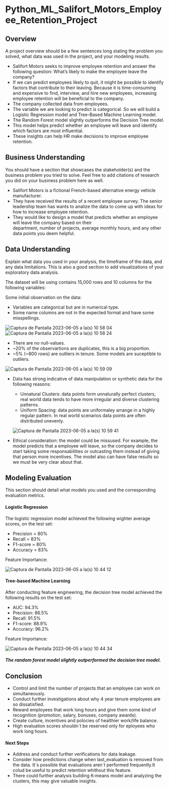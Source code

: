 # Python_ML_Salifort_Motors_Employee_Retention_Project

## Overview
A project overview should be a few sentences long stating the problem you solved, what data was used in the project, 
and your modeling results.

- Salifort Motors seeks to improve employee retention and answer the following question:
What’s likely to make the employee leave the company?
- If we can predict employees likely to quit, it might be possible to identify factors that contribute to their leaving. Because it is time-consuming and expensive to find, interview, and hire new employees, increasing employee retention will be beneficial to the company.
- The company collected data from employees.
- The variable we are looking to predict is categorical. So we will build a Logistic Regression model and Tree-Based Machine Learning model.
- The Random Forest model slightly outperforms the Decision Tree model.
- This model helps predict whether an employee will leave and identify which factors are most influential. 
- These insights can help HR make decisions to improve employee retention.


## Business Understanding
You should have a section that showcases the stakeholder(s) and the business problem you tried to solve. 
Feel free to add citations of research you did on your business problem here as well. 

- Salifort Motors is a fictional French-based alternative energy vehicle manufacturer.
- They have received the results of a recent employee survey. The senior leadership team has wants to analize the data 
to come up with ideas for how to increase employee retention. 
- They would like to design a model that predicts whether an employee will leave the company based on their  
department, number of projects, average monthly hours, and any other data points you deem helpful.

## Data Understanding
Explain what data you used in your analysis, the timeframe of the data, and any data limitations. 
This is also a good section to add visualizations of your exploratory data analysis. 

The dataset will be using contains 15,000 rows and 10 columns for the following variables:


Some initial observation on the data: 
- Variables are categorical but are in numerical type. 
- Some name columns are not in the expected format and have some misspellings. 

![Captura de Pantalla 2023-06-05 a la(s) 10 58 04](https://github.com/maxcruzq/Python_ML_Salifort_Motors_Employee_Retention_Project/assets/132103792/8d148099-8594-45df-8712-7a9071e00b9a)
![Captura de Pantalla 2023-06-05 a la(s) 10 58 24](https://github.com/maxcruzq/Python_ML_Salifort_Motors_Employee_Retention_Project/assets/132103792/93b8fc0a-b50c-4a09-adea-45c2c2038b36)


- There are no null-values. 
- ~20% of the observartions are duplicates, this is a big proportion. 
- ~5% (~800 rows) are outliers in tenure. Some models are suceptible to outliers.

![Captura de Pantalla 2023-06-05 a la(s) 10 59 09](https://github.com/maxcruzq/Python_ML_Salifort_Motors_Employee_Retention_Project/assets/132103792/e25bbdc5-99b2-41dd-ba86-4069afdccb6f)


- Data has strong indicative of data manipulation or synthetic data for the following reasons:
  - Unnatural Clusters: data points form unnaturally perfect clusters, real world data tends to have more irregular and diverse clustering patterns.
  - Uniform Spacing: data points are uniformaley arrange in a highly regular pattern. In real world scenarios data points are often distributed unevenly.
  
  ![Captura de Pantalla 2023-06-05 a la(s) 10 59 41](https://github.com/maxcruzq/Python_ML_Salifort_Motors_Employee_Retention_Project/assets/132103792/85125c68-240d-4ef2-ba1b-c3c4795e7b2e)

  
- Ethical consideration: the model could be missused. For example, the model predicts that a employee will leave, so the company decides to start taking some responsabilities or outcasting them instead of giving that person more incentives. The model also can have false results so we must be very clear about that.

## Modeling Evaluation
This section should detail what models you used and the corresponding evaluation metrics. 

#### Logistic Regression

The logistic regression model achieved the following wighter average scores, on the test set:
- Precision = 80%
- Recall = 83%
- F1-score = 80% 
- Accuracy = 83%


Feature Importance:

![Captura de Pantalla 2023-06-05 a la(s) 10 44 12](https://github.com/maxcruzq/Python_ML_Salifort_Motors_Employee_Retention_Project/assets/132103792/ac2e6ddf-eaa0-4965-9eae-598bb29e0a1f)


#### Tree-based Machine Learning

After conducting feature engineering, the decision tree model achieved the following results on the test set: 
- AUC: 94.3% 
- Precision: 86.5%
- Recall: 91.5%
- F1-score: 88.9%
- Accuracy: 96.2%


Feature Importance:

![Captura de Pantalla 2023-06-05 a la(s) 10 44 34](https://github.com/maxcruzq/Python_ML_Salifort_Motors_Employee_Retention_Project/assets/132103792/e90d0ddd-6f6c-41e5-baf6-0f5b32782afd)



##### The random forest model slightly outperformed the decision tree model.

## Conclusion

- Control and limit the number of projects that an employee can work on simultaneously.
- Conduct further investigations about why 4 year tenure employees are so dissatisfied.
- Reward employees that work long hours and give them some kind of recognition (promotion, salary, bonuses, company awards).
- Create  culture, incentives and polocies of healthier work/life balance.
- High evaluation scores shouldn´t be reserved only for eployees who work long hours.

#### Next Steps
- Address and conduct further verifications for data leakage.
- Consider how predictions change when last_evaluation is removed from the data. It´s possible that evaluations aren´t performed frequently.It colud be 
useful to predict retention whithout this feature.
- There could further analysis building K-means model and analyzing the clusters, this may give valuable insights.

